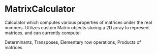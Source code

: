 # MatrixCalculator
Calculator which computes various properties of matrices under the real numbers.
Utilizes custom Matrix objects storing a 2D array to represent matrices, and can currently compute:

Determinants, 
Transposes, 
Elementary row operations, 
Products of matrices.
